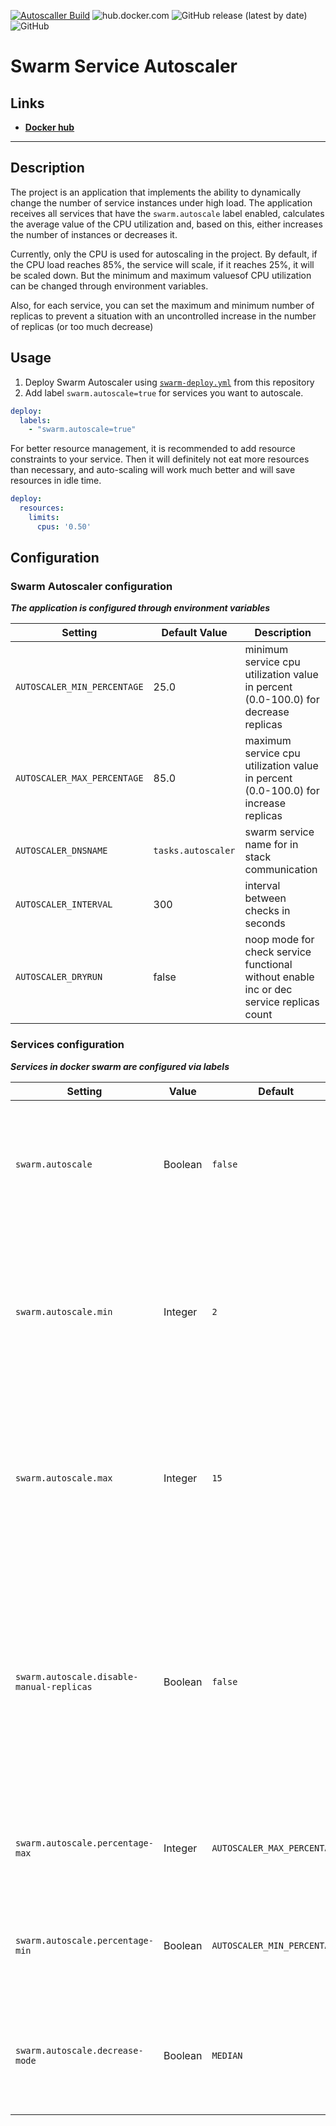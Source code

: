[![Autoscaller Build](https://github.com/AMEST/swarm-autoscaler/actions/workflows/main.yml/badge.svg?branch=master)](https://github.com/AMEST/swarm-autoscaler/actions/workflows/main.yml)
![hub.docker.com](https://img.shields.io/docker/pulls/eluki/swarm-service-autoscaler.svg)
![GitHub release (latest by date)](https://img.shields.io/github/v/release/amest/swarm-autoscaler)
![GitHub](https://img.shields.io/github/license/amest/swarm-autoscaler)

# Swarm Service Autoscaler

## Links  

* **[Docker hub](https://hub.docker.com/r/eluki/swarm-service-autoscaler)**

***

## Description

The project is an application that implements the ability to dynamically change the number of service instances under high load. The application receives all services that have the `swarm.autoscale` label enabled, calculates the average value of the CPU utilization and, based on this, either increases the number of instances or decreases it.

Currently, only the CPU is used for autoscaling in the project. By default, if the CPU load reaches 85%, the service will scale, if it reaches 25%, it will be scaled down.
But the minimum and maximum values ​​of CPU utilization can be changed through environment variables.

Also, for each service, you can set the maximum and minimum number of replicas to prevent a situation with an uncontrolled increase in the number of replicas (or too much decrease)

## Usage

1. Deploy Swarm Autoscaler using [`swarm-deploy.yml`](swarm-deploy.yml) from this repository
2. Add label `swarm.autoscale=true` for services you want to autoscale.

```yml
deploy:
  labels:
    - "swarm.autoscale=true"
```

For better resource management, it is recommended to add resource constraints to your service. Then it will definitely not eat more resources than necessary, and auto-scaling will work much better and will save resources in idle time.

```yml
deploy:
  resources:
    limits:
      cpus: '0.50'
```

## Configuration

### Swarm Autoscaler configuration

_**The application is configured through environment variables**_

| Setting                     | Default Value      | Description                                                                             |
| --------------------------- | ------------------ | --------------------------------------------------------------------------------------- |
| `AUTOSCALER_MIN_PERCENTAGE` | 25.0               | minimum service cpu utilization value in percent (0.0-100.0) for decrease replicas      |
| `AUTOSCALER_MAX_PERCENTAGE` | 85.0               | maximum service cpu utilization value in percent (0.0-100.0) for increase replicas      |
| `AUTOSCALER_DNSNAME`        | `tasks.autoscaler` | swarm service name for in stack communication                                           |
| `AUTOSCALER_INTERVAL`       | 300                | interval between checks in seconds                                                      |
| `AUTOSCALER_DRYRUN`         | false              | noop mode for check service functional without enable inc or dec service replicas count |

### Services configuration

_**Services in docker swarm are configured via labels**_

| Setting                                   | Value   | Default                     | Description                                                                                                                                                                                |
| ----------------------------------------- | ------- | --------------------------- | ------------------------------------------------------------------------------------------------------------------------------------------------------------------------------------------ |
| `swarm.autoscale`                         | Boolean | `false`                     | Required. This enables autoscaling for a service. Anything other than `true` will not enable it                                                                                            |
| `swarm.autoscale.min`                     | Integer | `2`                         | Optional. This is the minimum number of replicas wanted for a service. The autoscaler will not downscale below this number                                                                 |
| `swarm.autoscale.max`                     | Integer | `15`                        | Optional. This is the maximum number of replicas wanted for a service. The autoscaler will not scale up past this number                                                                   |
| `swarm.autoscale.disable-manual-replicas` | Boolean | `false`                     | Optional. Disable manual control of replicas. It will no longer be possible to manually set the number of replicas more or less than the limit. Anything other than `true` will not enable |
| `swarm.autoscale.percentage-max`          | Integer | `AUTOSCALER_MAX_PERCENTAGE` | Optional. Custom maximum service cpu utilization for increase replicas                                                                                                                     |
| `swarm.autoscale.percentage-min`          | Boolean | `AUTOSCALER_MIN_PERCENTAGE` | Optional. Custom minimum service cpu utilization for decrease replicas                                                                                                                     |
| `swarm.autoscale.decrease-mode`           | Boolean | `MEDIAN`                    | Optional. Service utilization calculation mode to decrease replicas. Modes: `MEDIAN`, `MAX`                                                                                                |
